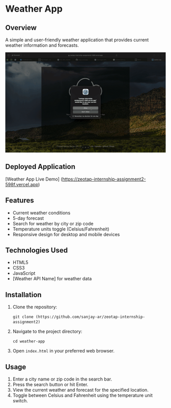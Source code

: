 # Weather App

## Overview

A simple and user-friendly weather application that provides current weather information and forecasts.

<img width="943" alt="image" src="1.gif">


## Deployed Application

[Weather App Live Demo] (https://zeotap-internship-assignment2-598f.vercel.app)

## Features

- Current weather conditions
- 5-day forecast
- Search for weather by city or zip code
- Temperature units toggle (Celsius/Fahrenheit)
- Responsive design for desktop and mobile devices

## Technologies Used

- HTML5
- CSS3
- JavaScript
- [Weather API Name] for weather data

## Installation

1. Clone the repository:
   ```
   git clone (https://github.com/sanjay-ar/zeotap-internship-assignment2)
   ```
2. Navigate to the project directory:
   ```
   cd weather-app
   ```
3. Open `index.html` in your preferred web browser.

## Usage

1. Enter a city name or zip code in the search bar.
2. Press the search button or hit Enter.
3. View the current weather and forecast for the specified location.
4. Toggle between Celsius and Fahrenheit using the temperature unit switch.

  


